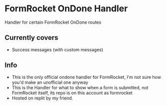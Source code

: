 # FormRocket OnDone Handler
Handler for certain FormRocket OnDone routes 

## Currently covers
- Success messages (with custom messages)

## Info
- This is the only official ondone handler for FormRocket, I'm not sure how you'd make an unofficial one anyway
- This is the Handler for what to show when a form is submitted, not FormRocket itself, its repo is on this account as formrocket
- Hosted on replit by my friend. 


